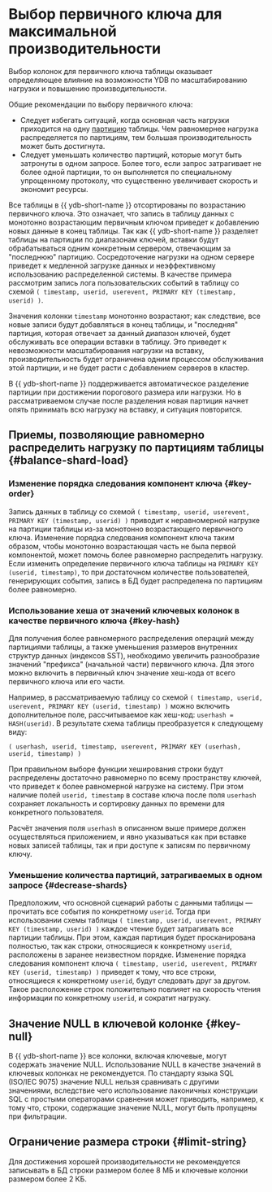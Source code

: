# Выбор первичного ключа для максимальной производительности

Выбор колонок для первичного ключа таблицы оказывает определяющее влияние на возможности YDB по масштабированию нагрузки и повышению производительности.

Общие рекомендации по выбору первичного ключа:

* Следует избегать ситуаций, когда основная часть нагрузки приходится на одну [партицию](../../concepts/datamodel/table.md#partitioning) таблицы. Чем равномернее нагрузка распределяется по партициям, тем большая производительность может быть достигнута.
* Следует уменьшать количество партиций, которые могут быть затронуты в одном запросе. Более того, если запрос затрагивает не более одной партиции, то он выполняется по специальному упрощенному протоколу, что существенно увеличивает скорость и экономит ресурсы.

Все таблицы в {{ ydb-short-name }} отсортированы по возрастанию первичного ключа. Это означает, что запись в таблицу данных с монотонно возрастающим первичным ключом приведет к добавлению новых данные в конец таблицы. Так как {{ ydb-short-name }} разделяет таблицы на партиции по диапазонам ключей, вставки будут обрабатываться одним конкретным сервером, отвечающим за "последнюю" партицию. Сосредоточение нагрузки на одном сервере приведет к медленной загрузке данных и неэффективному использованию распределенной системы.
В качестве примера рассмотрим запись лога пользовательских событий в таблицу со схемой ```( timestamp, userid, userevent, PRIMARY KEY (timestamp, userid) )```.

Значения колонки ```timestamp``` монотонно возрастают; как следствие, все новые записи будут добавляться в конец таблицы, и "последняя" партиция, которая отвечает за данный диапазон ключей, будет обслуживать все операции вставки в таблицу. Это приведет к невозможности масштабирования нагрузки на вставку, производительность будет ограничена одним процессом обслуживания этой партиции, и не будет расти с добавлением серверов в кластер.

В {{ ydb-short-name }} поддерживается автоматическое разделение партиции при достижении порогового размера или нагрузки. Но в рассматриваемом случае после разделения новая партиция начнет опять принимать всю нагрузку на вставку, и ситуация повторится.

## Приемы, позволяющие равномерно распределить нагрузку по партициям таблицы {#balance-shard-load}

### Изменение порядка следования компонент ключа {#key-order}

Запись данных в таблицу со схемой ```( timestamp, userid, userevent, PRIMARY KEY (timestamp, userid) )``` приводит к неравномерной нагрузке на партиции таблицы из-за монотонно возрастающего первичного ключа. Изменение порядка следования компонент ключа таким образом, чтобы монотонно возрастающая часть не была первой компонентой, может помочь более равномерно распределить нагрузку. Если изменить определение первичного ключа таблицы на ```PRIMARY KEY (userid, timestamp)```, то при достаточном количестве пользователей, генерирующих события, запись в БД будет распределена по партициям более равномерно.

### Использование хеша от значений ключевых колонок в качестве первичного ключа {#key-hash}

Для получения более равномерного распределения операций между партициями таблицы, а также уменьшения размеров внутренних структур данных (индексов SST), необходимо увеличить разнообразие значений "префикса" (начальной части) первичного ключа. Для этого можно включить в первичный ключ значение хеш-кода от всего первичного ключа или его части.

Например, в рассматриваемую таблицу со схемой ```( timestamp, userid, userevent, PRIMARY KEY (userid, timestamp) )``` можно включить дополнительное поле, рассчитываемое как хеш-код: ```userhash = HASH(userid)```. В результате схема таблицы преобразуется к следующему виду:

```
( userhash, userid, timestamp, userevent, PRIMARY KEY (userhash, userid, timestamp) )
```

При правильном выборе функции хеширования строки будут распределены достаточно равномерно по всему пространству ключей, что приведет к более равномерной нагрузке на систему. При этом наличие полей ```userid, timestamp``` в составе ключа после поля ```userhash``` сохраняет локальность и сортировку данных по времени для конкретного пользователя.

Расчёт значения поля ```userhash``` в описанном выше примере должен осуществляться приложением, и явно указываться как при вставке новых записей таблицы, так и при доступе к записям по первичному ключу.

### Уменьшение количества партиций, затрагиваемых в одном запросе {#decrease-shards}

Предположим, что основной сценарий работы с данными таблицы — прочитать все события по конкретному ```userid```. Тогда при использовании схемы таблицы ```( timestamp, userid, userevent, PRIMARY KEY (timestamp, userid) )``` каждое чтение будет затрагивать все партиции таблицы. При этом, каждая партиция будет просканирована полностью, так как строки, относящиеся к конкретному ```userid```, расположены в заранее неизвестном порядке. Изменение порядка следования компонент ключа ```( timestamp, userid, userevent, PRIMARY KEY (userid, timestamp) )``` приведет к тому, что все строки, относящиеся к конкретному ```userid```, будут следовать друг за другом. Такое расположение строк положительно повлияет на скорость чтения информации по конкретному ```userid```, и сократит нагрузку.

## Значение NULL в ключевой колонке {#key-null}

В {{ ydb-short-name }} все колонки, включая ключевые, могут содержать значение NULL. Использование NULL в качестве значений в ключевых колонках не рекомендуется. По стандарту языка SQL (ISO/IEC&nbsp;9075) значение NULL нельзя сравнивать с другими значениями, вследствие чего использование лаконичных конструкции SQL с простыми операторами сравнения может приводить, например, к тому что, строки, содержащие значение NULL, могут быть пропущены при фильтрации.

## Ограничение размера строки {#limit-string}

Для достижения хорошей производительности не рекомендуется записывать в БД строки размером более 8 МБ и ключевые колонки размером более 2 КБ.

